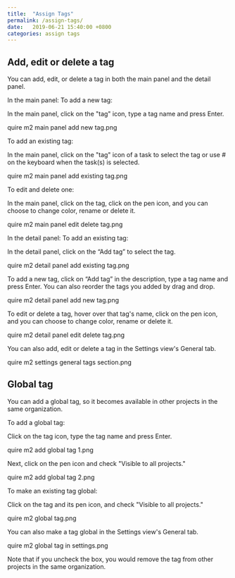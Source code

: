 ```yaml
---
title:  "Assign Tags"
permalink: /assign-tags/
date:   2019-06-21 15:40:00 +0800
categories: assign tags
---
```



## Add, edit or delete a tag

You can add, edit, or delete a tag in both the main panel and the detail panel.

In the main panel:
To add a new tag:

In the main panel, click on the "tag" icon, type a tag name and press Enter.

quire m2 main panel add new tag.png

To add an existing tag:

In the main panel, click on the "tag" icon of a task to select the tag or use # on the keyboard when the task(s) is selected. 

quire m2 main panel add existing tag.png

To edit and delete one:

In the main panel, click on the tag, click on the pen icon, and you can choose to change color, rename or delete it.

quire m2 main panel edit delete tag.png

In the detail panel:
To add an existing tag:

In the detail panel, click on the “Add tag” to select the tag.

quire m2 detail panel add existing tag.png

To add a new tag, click on “Add tag” in the description, type a tag name and press Enter. You can also reorder the tags you added by drag and drop.

quire m2 detail panel add new tag.png

To edit or delete a tag, hover over that tag's name, click on the pen icon, and you can choose to change color, rename or delete it.

quire m2 detail panel edit delete tag.png

You can also add, edit or delete a tag in the Settings view's General tab.

quire m2 settings general tags section.png






## Global tag

You can add a global tag, so it becomes available in other projects in the same organization.

To add a global tag:

Click on the tag icon, type the tag name and press Enter.

quire m2 add global tag 1.png

Next, click on the pen icon and check "Visible to all projects."

quire m2 add global tag 2.png

To make an existing tag global:

Click on the tag and its pen icon, and check "Visible to all projects."

quire m2 global tag.png

You can also make a tag global in the Settings view's General tab.

quire m2 global tag in settings.png

Note that if you uncheck the box, you would remove the tag from other projects in the same organization.



